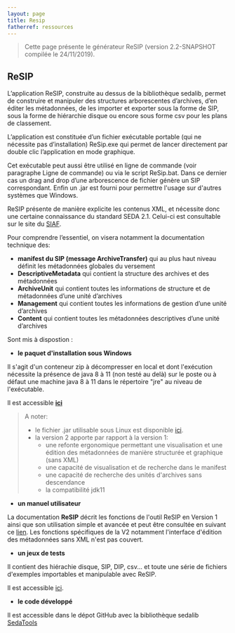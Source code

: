 ```yaml
---
layout: page
title: Resip
fatherref: ressources
---
```


> Cette page présente le générateur ReSIP (version 2.2-SNAPSHOT compilée le 24/11/2019).

## ReSIP

L’application ReSIP, construite au dessus de la bibliothèque sedalib, permet de construire et manipuler des structures arborescentes d’archives, d’en éditer les métadonnées, de les importer  et exporter sous la forme de SIP, sous la forme de hiérarchie disque ou encore sous forme csv pour les plans de classement.

L’application est constituée d’un fichier exécutable portable (qui ne nécessite pas d’installation) ReSip.exe qui permet de lancer directement par double clic l’application en mode graphique. 

Cet exécutable peut aussi être utilisé en ligne de commande (voir paragraphe Ligne de commande) ou via le script ReSip.bat. Dans ce dernier cas un drag and drop d’une arborescence de fichier génère un SIP correspondant. Enfin un .jar est fourni pour permettre l'usage sur d'autres systèmes que Windows.

ReSIP présente de manière explicite les contenus XML, et nécessite donc une certaine connaissance du standard SEDA 2.1. Celui-ci est consultable sur le site du [SIAF](https://francearchives.fr/seda/).

Pour comprendre l’essentiel, on visera notamment la documentation technique des:
*	**manifest du SIP (message ArchiveTransfer)**  qui au plus haut niveau définit  les métadonnées globales du versement 
*	**DescriptiveMetadata** qui contient la structure des archives et des métadonnées
*	**ArchiveUnit** qui contient toutes les informations de structure et de métadonnées d’une  unité d’archives
*	**Management** qui contient toutes les informations de gestion d’une unité d’archives
*	**Content** qui contient toutes les métadonnées descriptives d’une unité d’archives

Sont mis à dispostion :


* **le paquet d'installation sous Windows**

Il s'agit d'un conteneur zip à décompresser en local et dont l'exécution 
nécessite la présence de java 8 à 11 (non testé au delà) sur le poste ou à défaut une machine java 8 à 11 dans le répertoire "jre" au niveau de l'exécutable. 

Il est accessible **[ici](https://download.programmevitam.fr/resip/2.3.0/sedatools-package-2.3.0.tar.gz)**

>A noter:
>
>  * le fichier .jar utilisable sous Linux est disponible [ici](https://download.programmevitam.fr/resip/2.3.0/sedatools-package-2.3.0.tar.gz).
>  * la version 2 apporte par rapport à la version 1:
>    * une refonte ergonomique permettant une visualisation et une édition des métadonnées de manière structurée et graphique (sans XML)
>    * une capacité de visualisation et de recherche dans le manifest
>    * une capacité de recherche des unités d'archives sans descendance
>    * la compatibilité jdk11


* **un manuel utilisateur**

La documentation **ReSIP** décrit les fonctions de l'outil ReSIP en Version 1 ainsi que son utilisation simple et avancée et peut être consultée en suivant ce [lien](http://download.programmevitam.fr/resip/2.2-SNAPSHOT/20190910_Vitam_Manuel_ReSIP_V3.1.pdf). Les fonctions spécifiques de la V2 notamment l'interface d'édition des métadonnées sans XML n'est pas couvert.


* **un jeux de tests**

Il contient des hiérachie disque, SIP, DIP, csv... et toute une série de fichiers d'exemples importables et manipulable avec ReSIP.

Il est accessible [ici](http://download.programmevitam.fr/resip/1.1/ResipSamples.zip).

* **le code développé**

Il est accessible dans le dépot GitHub avec la bibliothèque sedalib [SedaTools](https://github.com/ProgrammeVitam/sedatools)
